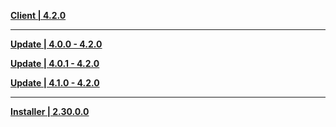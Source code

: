 **[Client | 4.2.0](https://autopatchcn.yuanshen.com/client_app/download/pc_zip/20231030130954_PsW6Fr19EHxBCeKn/YuanShen_4.2.0.zip)**

---

**[Update | 4.0.0 - 4.2.0](https://autopatchcn.yuanshen.com/client_app/update/hk4e_cn/18/game_4.0.0_4.2.0_hdiff_xhTLzAajGrBQZE6g.zip)**

**[Update | 4.0.1 - 4.2.0](https://autopatchcn.yuanshen.com/client_app/update/hk4e_cn/18/game_4.0.1_4.2.0_hdiff_EPUZbFgViJSATst0.zip)**

**[Update | 4.1.0 - 4.2.0](https://autopatchcn.yuanshen.com/client_app/update/hk4e_cn/18/game_4.1.0_4.2.0_hdiff_muBp8rd2jUzsaOCg.zip)**

---

**[Installer | 2.30.0.0](https://autopatchcn.yuanshen.com/client_app/download/launcher/20231026165011_31JrRLv7IPd4QbTX/mihoyo/yuanshen_setup_20231018115430.exe)**
